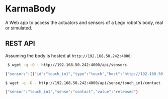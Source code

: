 # KarmaBody

A Web app to access the actuators and sensors of a Lego robot's body, real or simulated.

## REST API

Assuming the body is hosted at `http://192.168.50.242:4000`:

```bash
 $ wget -q -O - http://192.168.50.242:4000/api/sensors

{"sensors":[{"id":"touch_in1","type":"touch","host":"http://192.168.50.242:4000","capabilities":{"domain":["pressed","released"],"sense":"contact"}}]}

$ wget -q -O - http://192.168.50.242:4000/api/sense/touch_in1/contact

{"sensor":"touch_in1","sense":"contact","value":"released"}
```
